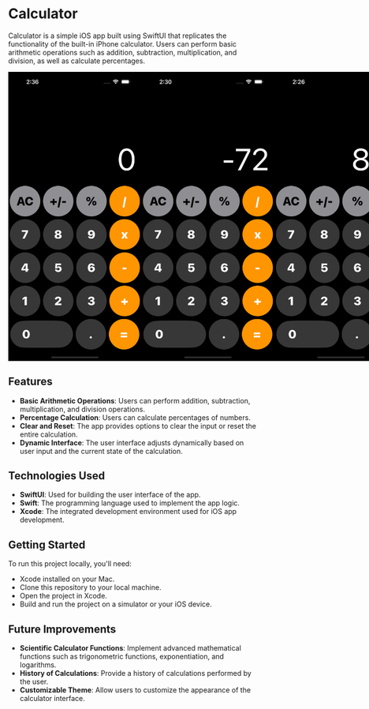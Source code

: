 # Calculator

Calculator is a simple iOS app built using SwiftUI that replicates the functionality of the built-in iPhone calculator. Users can perform basic arithmetic operations such as addition, subtraction, multiplication, and division, as well as calculate percentages.

<div style="display: flex; justify-content: space-between;">
    <img src="screenshots/calculator_1.png" alt="Calculator Main Screen" width="270"/>
    <img src="screenshots/calculator_2.png" alt="Calculator negative input" width="270"/>
    <img src="screenshots/calculator_3.png" alt="Calculator result" width="270"/>
</div>

## Features

- **Basic Arithmetic Operations**: Users can perform addition, subtraction, multiplication, and division operations.
- **Percentage Calculation**: Users can calculate percentages of numbers.
- **Clear and Reset**: The app provides options to clear the input or reset the entire calculation.
- **Dynamic Interface**: The user interface adjusts dynamically based on user input and the current state of the calculation.

## Technologies Used

- **SwiftUI**: Used for building the user interface of the app.
- **Swift**: The programming language used to implement the app logic.
- **Xcode**: The integrated development environment used for iOS app development.

## Getting Started

To run this project locally, you'll need:

- Xcode installed on your Mac.
- Clone this repository to your local machine.
- Open the project in Xcode.
- Build and run the project on a simulator or your iOS device.

## Future Improvements

- **Scientific Calculator Functions**: Implement advanced mathematical functions such as trigonometric functions, exponentiation, and logarithms.
- **History of Calculations**: Provide a history of calculations performed by the user.
- **Customizable Theme**: Allow users to customize the appearance of the calculator interface.
